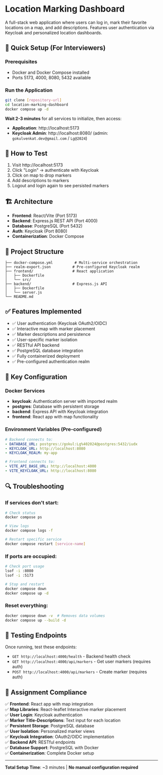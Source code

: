 # Location Marking Dashboard

A full-stack web application where users can log in, mark their favorite locations on a map, and add descriptions. Features user authentication via Keycloak and personalized location dashboards.

## 🚀 Quick Setup (For Interviewers)

### Prerequisites
- Docker and Docker Compose installed
- Ports 5173, 4000, 8080, 5432 available

### Run the Application
```bash
git clone [repository-url]
cd location-marking-dashboard
docker compose up -d
```

**Wait 2-3 minutes** for all services to initialize, then access:
- **Application**: http://localhost:5173
- **Keycloak Admin**: http://localhost:8080/ (admin: `gokulvenkat.dev@gmail.com` / `Lg@2024`)

## 🎯 How to Test

1. Visit http://localhost:5173
2. Click "Login" → authenticate with Keycloak
3. Click on map to drop markers
4. Add descriptions to markers
5. Logout and login again to see persisted markers

## 🏗️ Architecture

- **Frontend**: React/Vite (Port 5173)
- **Backend**: Express.js REST API (Port 4000)
- **Database**: PostgreSQL (Port 5432)
- **Auth**: Keycloak (Port 8080)
- **Containerization**: Docker Compose

## 📁 Project Structure
```
├── docker-compose.yml          # Multi-service orchestration
├── realm-export.json          # Pre-configured Keycloak realm
├── frontend/                  # React application
│   ├── Dockerfile
│   └── src/
├── backend/                   # Express.js API
│   ├── Dockerfile
│   └── server.js
└── README.md
```

## ✅ Features Implemented

- ✅ User authentication (Keycloak OAuth2/OIDC)
- ✅ Interactive map with marker placement
- ✅ Marker descriptions and persistence
- ✅ User-specific marker isolation
- ✅ RESTful API backend
- ✅ PostgreSQL database integration
- ✅ Fully containerized deployment
- ✅ Pre-configured authentication realm

## 🔧 Key Configuration

### Docker Services
- **keycloak**: Authentication server with imported realm
- **postgres**: Database with persistent storage
- **backend**: Express API with Keycloak integration
- **frontend**: React app with map functionality

### Environment Variables (Pre-configured)
```yaml
# Backend connects to:
- DATABASE_URL: postgres://gokul:Lg%402024@postgres:5432/iudx
- KEYCLOAK_URL: http://localhost:8080
- KEYCLOAK_REALM: my-app

# Frontend connects to:
- VITE_API_BASE_URL: http://localhost:4000
- VITE_KEYCLOAK_URL: http://localhost:8080
```

## 🔍 Troubleshooting

### If services don't start:
```bash
# Check status
docker compose ps

# View logs
docker compose logs -f

# Restart specific service
docker compose restart [service-name]
```

### If ports are occupied:
```bash
# Check port usage
lsof -i :8080
lsof -i :5173

# Stop and restart
docker compose down
docker compose up -d
```

### Reset everything:
```bash
docker compose down -v  # Removes data volumes
docker compose up --build -d
```

## 🎯 Testing Endpoints

Once running, test these endpoints:
- `GET http://localhost:4000/health` - Backend health check
- `GET http://localhost:4000/api/markers` - Get user markers (requires auth)
- `POST http://localhost:4000/api/markers` - Create marker (requires auth)

## 📝 Assignment Compliance

✅ **Frontend**: React app with map integration  
✅ **Map Libraries**: React-leaflet Interactive marker placement  
✅ **User Login**: Keycloak authentication  
✅ **Marker Title-Descriptions**: Text input for each location  
✅ **Persistent Storage**: PostgreSQL database  
✅ **User Isolation**: Personalized marker views  
✅ **Keycloak Integration**: OAuth2/OIDC implementation  
✅ **Backend API**: RESTful endpoints  
✅ **Database Support**: PostgreSQL with Docker  
✅ **Containerization**: Complete Docker setup

---

**Total Setup Time**: ~3 minutes | **No manual configuration required**